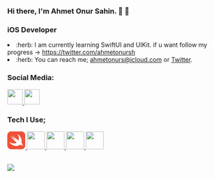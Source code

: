 ### Hi there, I'm Ahmet Onur Sahin. :maple_leaf: :herb: 

### iOS Developer 

  <li>:herb: I am currently learning SwiftUI and UIKit. if u want follow my progress -> <a href="https://twitter.com/ahmetonursh">https://twitter.com/ahmetonursh</a></li>
  <li>:herb: You can reach me; <a href="ahmetonurs@icloud.com">ahmetonurs@icloud.com</a> or <a href="https://twitter.com/ahmetonursh">Twitter</a>.</li>

### Social Media:

 [<img height="35" width="35" src="https://cdn-icons-png.flaticon.com/512/174/174857.png" />
][linked.in]
[<img height="35" width="35" src="https://upload.wikimedia.org/wikipedia/commons/thumb/4/4f/Twitter-logo.svg/2491px-Twitter-logo.svg.png" />
][twitter]


### Tech I Use;
 [<img height="41" width="41" src="https://raw.githubusercontent.com/github/explore/80688e429a7d4ef2fca1e82350fe8e3517d3494d/topics/swift/swift.png" />
][swift]
[<img height="41" width="41" src="https://miro.medium.com/max/384/1*PeFnya42mpOiCvdgm49ifQ.png" />
][swiftui]
[<img height="41" width="41" src="https://upload.wikimedia.org/wikipedia/commons/3/33/Figma-logo.svg" />
][figma]
[<img height="41" width="41" src="https://upload.wikimedia.org/wikipedia/commons/thumb/3/3f/Git_icon.svg/1024px-Git_icon.svg.png" />
][git]
[<img height="41" width="41" src="https://developer.apple.com/design/human-interface-guidelines/macos/images/app-icon-realistic-materials_2x.png" />
][xcode]

<br />

<img src="https://github-readme-stats.vercel.app/api?username=4os&theme=tokyonight">

[linked.in]: https://www.linkedin.com/in/aoshn/
[twitter]: https://twitter.com/ahmetonursh
[swift]:https://developer.apple.com/swift/
[swiftui]:https://developer.apple.com/xcode/swiftui/
[figma]:https://www.figma.com/
[git]:https://git-scm.com/
[xcode]:https://developer.apple.com/xcode/

